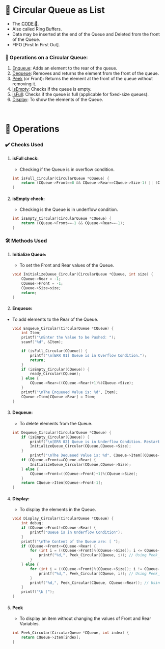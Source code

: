 # 🔁 Circular Queue as List
- The [CODE:📑](../Data_Structures/modules/Circular_Queue.c).
- Also called Ring Buffers.
- Data may be inserted at the end of the Queue and Deleted from the front of the Queue.
- FIFO [First In First Out].

### 🔧 Operations on a Circular Queue:
1. [Enqueue](#enqueue): Adds an element to the rear of the queue.
2. [Dequeue](#dequeue): Removes and returns the element from the front of the queue.
3. [Peek](#peek) (or Front): Returns the element at the front of the queue without removing it.
4. [isEmpty](#isempty-check): Checks if the queue is empty.
5. [isFull](#isfull-check): Checks if the queue is full (applicable for fixed-size queues).
6. [Display](#display): To show the elements of the Queue.

&nbsp;
# 🧩 **Operations**
### ✔️ Checks Used
1. #### **isFull** check:
    - Checking if the Queue is in overflow condition. 
    ```c
    int isFull_Circular(CircularQueue *CQueue) {
        return (CQueue->Front==0 && CQueue->Rear==CQueue->Size-1) || (CQueue->Front==CQueue->Rear+1);
    }
    ```
2. #### **isEmpty** check: 
    - Checking is the Queue is in underflow condition.
    ```c
    int isEmpty_Circular(CircularQueue *CQueue) {
        return (CQueue->Front==-1 && CQueue->Rear==-1);
    }
    ```

### 🛠️ Methods Used
1. #### **Initialize** **Queue**: 
    - To set the Front and Rear values of the Queue.
    ```c
    void InitializeQueue_Circular(CircularQueue *CQueue, int size) {
        CQueue->Rear = -1;
        CQueue->Front = -1;
        CQueue->Size=size;
        return;
    }
    ```
2. #### **Enqueue**:
- To add elements to the Rear of the Queue.
    ```c
    void Enqueue_Circular(CircularQueue *CQueue) {
        int Item;
        printf("\nEnter the Value to be Pushed: ");
        scanf("%d", &Item);

        if (isFull_Circular(CQueue)) {
            printf("\n[ERR 01] Queue is in Overflow Condition.");
            return;
        } 
        if (isEmpty_Circular(CQueue)) {
            ready_Circular(CQueue);
        } else {
            CQueue->Rear=((CQueue->Rear)+1)%(CQueue->Size);
        }
        printf("\nThe Enqueued Value is: %d", Item);
        CQueue->Item[CQueue->Rear] = Item;
    }
    ```

3. #### **Dequeue**:
    - To delete elements from the Queue.
    ```c
    int Dequeue_Circular(CircularQueue *CQueue) {
        if (isEmpty_Circular(CQueue)) {
            printf("\n[ERR 02] Queue is in Underflow Condition. Restarting Queue");
            InitializeQueue_Circular(CQueue,CQueue->Size);
        }
            printf("\nThe Dequeued Value is: %d", CQueue->Item[(CQueue->Front)]);
        if (CQueue->Front==CQueue->Rear) {
            InitializeQueue_Circular(CQueue,CQueue->Size);
        } else {
            CQueue->Front=((CQueue->Front)+1)%(CQueue->Size);
        }
        return CQueue->Item[CQueue->Front-1];
    }
    ```

4. #### **Display**:
    - To display the elements in the Queue.
    ```c
    void Display_Circular(CircularQueue *CQueue) {
        int debug;
        if (CQueue->Front!=CQueue->Rear) {
            printf("Queue is in Underflow Condition");
        }   
        printf("\nThe Content of the Queue are: [ ");
        if (CQueue->Front<=CQueue->Rear) {
            for (int i = ((CQueue->Front)%(CQueue->Size)); i <= CQueue->Rear; i++) {
                printf("%d,", Peek_Circular(CQueue, i)); // Using Peek_Circular function
            }
        } else {
            for (int i = ((CQueue->Front)%(CQueue->Size)); i != CQueue->Rear; i=(i+1)%(CQueue->Size)) {
                printf("%d,", Peek_Circular(CQueue, i)); // Using Peek_Circular function
            }
            printf("%d,", Peek_Circular(CQueue, CQueue->Rear)); // Using Peek_Circular function
        }
        printf("\b ]");
    }
    ```
5.  #### **Peek** 
    - To display an item without changing the values of Front and Rear Variables.
    ```c
    int Peek_Circular(CircularQueue *CQueue, int index) {
        return CQueue->Item[index];
    }
    ```
